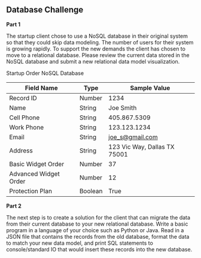 ## Database Challenge

  **Part 1**

  The startup client chose to use a NoSQL database in their original system so that they could skip data modeling. The number of users for their system is growing rapidly. To support the new demands the client has chosen to move to a relational database. Please review the current data stored in the NoSQL database and submit a new relational data model visualization.

Startup Order NoSQL Database

|Field Name              | Type    | Sample Value                 |
| -----------------------| ------  | -----------------------------|
|Record ID               | Number  | 1234                         |
|Name                    | String  | Joe Smith                    |
|Cell Phone              | String  | 405.867.5309                 |
|Work Phone              | String  | 123.123.1234                 |
|Email                   | String  | joe_s@gmail.com              |
|Address                 | String  | 123 Vic Way, Dallas TX 75001 |
|Basic Widget Order      | Number  | 37                           |
|Advanced Widget Order   | Number  | 12                           |
|Protection Plan         | Boolean | True                         |

**Part 2**

  The next step is to create a solution for the client that can migrate the data from their current database to your new relational database. Write a basic program in a language of your choice such as Python or Java. Read in a JSON file that contains the records from the old database, format the data to match your new data model, and print SQL statements to console/standard IO that would insert these records into the new database.
